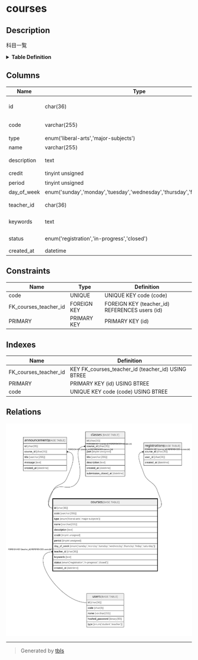 # courses

## Description

科目一覧

<details>
<summary><strong>Table Definition</strong></summary>

```sql
CREATE TABLE `courses` (
  `id` char(36) COLLATE utf8mb4_bin NOT NULL,
  `code` varchar(255) COLLATE utf8mb4_bin NOT NULL,
  `type` enum('liberal-arts','major-subjects') COLLATE utf8mb4_bin NOT NULL,
  `name` varchar(255) COLLATE utf8mb4_bin NOT NULL,
  `description` text COLLATE utf8mb4_bin NOT NULL,
  `credit` tinyint unsigned NOT NULL,
  `period` tinyint unsigned NOT NULL,
  `day_of_week` enum('sunday','monday','tuesday','wednesday','thursday','friday','saturday') COLLATE utf8mb4_bin NOT NULL,
  `teacher_id` char(36) COLLATE utf8mb4_bin NOT NULL,
  `keywords` text COLLATE utf8mb4_bin NOT NULL,
  `status` enum('registration','in-progress','closed') COLLATE utf8mb4_bin NOT NULL DEFAULT 'registration',
  `created_at` datetime NOT NULL,
  PRIMARY KEY (`id`),
  UNIQUE KEY `code` (`code`),
  KEY `FK_courses_teacher_id` (`teacher_id`),
  CONSTRAINT `FK_courses_teacher_id` FOREIGN KEY (`teacher_id`) REFERENCES `users` (`id`)
) ENGINE=InnoDB DEFAULT CHARSET=utf8mb4 COLLATE=utf8mb4_bin
```

</details>

## Columns

| Name        | Type                                                                         | Default      | Nullable | Children                                                                                  | Parents           | Comment        |
| ----------- | ---------------------------------------------------------------------------- | ------------ | -------- | ----------------------------------------------------------------------------------------- | ----------------- | -------------- |
| id          | char(36)                                                                     |              | false    | [announcements](announcements.md) [classes](classes.md) [registrations](registrations.md) |                   |                |
| code        | varchar(255)                                                                 |              | false    |                                                                                           |                   | 科目コード          |
| type        | enum('liberal-arts','major-subjects')                                        |              | false    |                                                                                           |                   | 科目種別           |
| name        | varchar(255)                                                                 |              | false    |                                                                                           |                   | 科目名            |
| description | text                                                                         |              | false    |                                                                                           |                   | 科目の説明          |
| credit      | tinyint unsigned                                                             |              | false    |                                                                                           |                   | 単位数            |
| period      | tinyint unsigned                                                             |              | false    |                                                                                           |                   | 開講時限           |
| day_of_week | enum('sunday','monday','tuesday','wednesday','thursday','friday','saturday') |              | false    |                                                                                           |                   | 開講曜日           |
| teacher_id  | char(36)                                                                     |              | false    |                                                                                           | [users](users.md) | 担当教員のID        |
| keywords    | text                                                                         |              | false    |                                                                                           |                   | キーワード          |
| status      | enum('registration','in-progress','closed')                                  | registration | false    |                                                                                           |                   | 科目ステータス        |
| created_at  | datetime                                                                     |              | false    |                                                                                           |                   |                |

## Constraints

| Name                  | Type        | Definition                                     |
| --------------------- | ----------- | ---------------------------------------------- |
| code                  | UNIQUE      | UNIQUE KEY code (code)                         |
| FK_courses_teacher_id | FOREIGN KEY | FOREIGN KEY (teacher_id) REFERENCES users (id) |
| PRIMARY               | PRIMARY KEY | PRIMARY KEY (id)                               |

## Indexes

| Name                  | Definition                                         |
| --------------------- | -------------------------------------------------- |
| FK_courses_teacher_id | KEY FK_courses_teacher_id (teacher_id) USING BTREE |
| PRIMARY               | PRIMARY KEY (id) USING BTREE                       |
| code                  | UNIQUE KEY code (code) USING BTREE                 |

## Relations

![er](courses.svg)

---

> Generated by [tbls](https://github.com/k1LoW/tbls)

